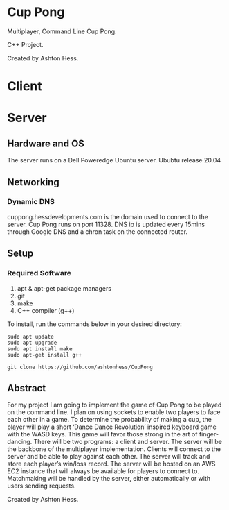 # Cup Pong
Multiplayer, Command Line Cup Pong.

C++ Project. 

Created by Ashton Hess.

# Client

# Server
## Hardware and OS
The server runs on a Dell Poweredge Ubuntu server. 
Ububtu release 20.04
## Networking
### Dynamic DNS
cuppong.hessdevelopments.com is the domain used to connect to the server.
Cup Pong runs on port 11328. DNS ip is updated every 15mins through Google DNS and a chron task on the connected router.
## Setup
### Required Software
1. apt & apt-get package managers
2. git
3. make
4. C++ compiler (g++)

To install, run the commands below in your desired directory:
```
sudo apt update
sudo apt upgrade
sudo apt install make
sudo apt-get install g++

git clone https://github.com/ashtonhess/CupPong
```

## Abstract
For my project I am going to implement the game of Cup Pong to be played on the command line. I plan on using sockets to enable two players to face each other in a game. To determine the probability of making a cup, the player will play a short ‘Dance Dance Revolution’ inspired keyboard game with the WASD keys. This game will favor those strong in the art of finger-dancing. There will be two programs: a client and server. The server will be the backbone of the multiplayer implementation. Clients will connect to the server and be able to play against each other. The server will track and store each player’s win/loss record. The server will be hosted on an AWS EC2 instance that will always be available for players to connect to. Matchmaking will be handled by the server, either automatically or with users sending requests. 


Created by Ashton Hess.
